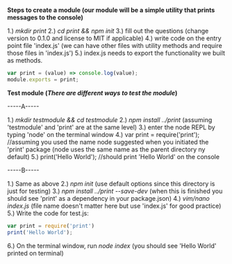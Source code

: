 **Steps to create a module (our module will be a simple utility that prints messages to the console)**

1.) *mkdir print*
2.) *cd print && npm init*
3.) fill out the questions (change version to 0.1.0 and license to MIT if applicable)
4.) write code on the entry point file 'index.js' (we can have other files with utility methods and require those files in 'index.js')
5.) index.js needs to export the functionality we built as methods.
```javascript
var print = (value) => console.log(value);
module.exports = print;
```


**Test module (_There are different ways to test the module_)**


-----A-----

1.) *mkdir testmodule && cd testmodule*
2.) *npm install ../print* (assuming 'testmodule' and 'print' are at the same level)
3.) enter the node REPL by typing 'node' on the terminal window
4.) var print = require('print'); //assuming you used the name node suggested when you initiated the 'print' package (node uses the same name as the parent directory ny default)
5.) print('Hello World'); //should print 'Hello World' on the console

-----B-----

1.) Same as above
2.) *npm init* (use default options since this directory is just for testing)
3.) *npm install ../print --save-dev* (when this is finished you should see 'print' as a dependency in your package.json)
4.) *vim/nano index.js* (file name doesn't matter here but use 'index.js' for good practice)
5.) Write the code for test.js:
```javascript
var print = require('print')
print('Hello World');
```
6.) On the terminal window, run *node index* (you should see 'Hello World' printed on terminal)